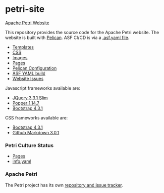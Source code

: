 # petri-site
[Apache Petri Website](https://petri.apache.org/)

This repository provides the source code for the Apache Petri website.
The website is built with [Pelican](https://blog.getpelican.com).
ASF CI/CD is via a [.asf.yaml file](https://cwiki.apache.org/confluence/display/INFRA/Git+-+.asf.yaml+features).

- [Templates](theme/apache/templates)
- [CSS](theme/apache/status/css)
- [Images](content/images)
- [Pages](content/pages)
- [Pelican Configuration](pelicanconf.py)
- [ASF YAML build](.asf.yaml)
- [Website Issues](https://github.com/apache/petri-site/issues)

Javascript frameworks available are:
- [JQuery 3.3.1 Slim](https://code.jquery.com/jquery-3.3.1.slim.js)
- [Popper 1.14.7](https://cdnjs.cloudflare.com/ajax/libs/popper.js/1.14.7/umd/popper.js)
- [Bootstrap 4.3.1](https://stackpath.bootstrapcdn.com/bootstrap/4.3.1/js/bootstrap.js)

CSS frameworks available are:
- [Bootstrap 4.3.1](https://stackpath.bootstrapcdn.com/bootstrap/4.3.1/css/bootstrap.css)
- [Github Markdown 3.0.1](https://cdnjs.cloudflare.com/ajax/libs/github-markdown-css/3.0.1/github-markdown.css)

### Petri Culture Status
- [Pages](content/pages)
- [info.yaml](https://github.com/apache/petri/info.yaml)

### Apache Petri
The Petri project has its own [repository and issue tracker](https://github.com/apache/petri).

